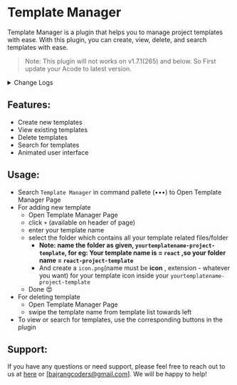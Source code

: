 # Template Manager
Template Manager is a plugin that helps you to manage 
project templates with ease. With this plugin, you can create, view, delete, and search templates with ease. 

> Note: This plugin will not works on v1.7.1(265) and below. So First update your Acode to latest version.

<details>
    <summary>
        Change Logs
    </summary>
    <code><strong>v1.0.1</strong></code>
    <ul>
        <li>bug fixed</li>
    </ul>
</details>

## Features:
- Create new templates
- View existing templates
- Delete templates
- Search for templates
- Animated user interface

## Usage:
- Search `Template Manager` in command pallete (•••) to Open Template Manager Page
- For adding new template
    - Open Template Manager Page
    - click `+` (available on header of page)
    - enter your template name
    - select the folder which contains all your template related files/folder
        - **Note: name the folder as given, `yourtemplatename-project-template`, for eg: Your template name is = `react` ,so your folder name = `react-project-template`**
        - And create a `icon.png`(name must be **icon** , extension - whatever you want)  for your template icon inside your `yourtemplatename-project-template`
    - Done 😍
- For deleting template
    - Open Template Manager Page
    - swipe the template name from template list towards left
- To view or search for templates, use the corresponding buttons in the plugin

## Support:

If you have any questions or need support,
please feel free to reach out to us at [here](https://github.com/bajrangCoder/acode-template-manager) or [bajrangcoders@gmail.com]. We will be happy to help!
